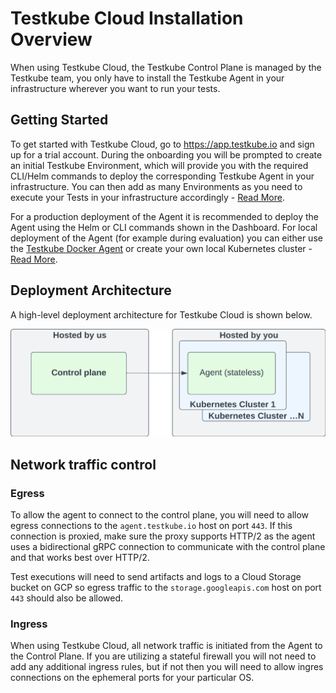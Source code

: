 # Testkube Cloud Installation Overview

When using Testkube Cloud, the Testkube Control Plane is managed by the Testkube team, you only have to install the
Testkube Agent in your infrastructure wherever you want to run your tests.

## Getting Started

To get started with Testkube Cloud, go to https://app.testkube.io and sign up for a trial account. During the onboarding you will be
prompted to create an initial Testkube Environment, which will provide you with the required CLI/Helm commands to
deploy the corresponding Testkube Agent in your infrastructure. You can then add as many Environments as you need 
to execute your Tests in your infrastructure accordingly - [Read More](/testkube-pro/articles/environment-management#creating-a-new-environment).

For a production deployment of the Agent it is recommended to deploy the Agent using the Helm or CLI commands shown in the Dashboard. 
For local deployment of the Agent (for example during evaluation) you can either use the [Testkube Docker Agent](docker-agent) or
create your own local Kubernetes cluster - [Read More](quickstart-no-k8s).

## Deployment Architecture

A high-level deployment architecture for Testkube Cloud is shown below.

![Deployment with managed control plane](../../img/architecture-managed.jpeg)

## Network traffic control

### Egress

To allow the agent to connect to the control plane, you will need to allow
egress connections to the `agent.testkube.io` host on port `443`. If this
connection is proxied, make sure the proxy supports HTTP/2 as the agent uses
a bidirectional gRPC connection to communicate with the control plane and that
works best over HTTP/2.

Test executions will need to send artifacts and logs to a Cloud Storage bucket
on GCP so egress traffic to the `storage.googleapis.com` host on port `443`
should also be allowed.

### Ingress

When using Testkube Cloud, all network traffic is initiated from the Agent to
the Control Plane. If you are utilizing a stateful firewall you will not need
to add any additional ingress rules, but if not then you will need to allow
ingres connections on the ephemeral ports for your particular OS.
